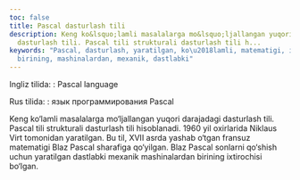 ```yaml
---
toc: false
title: Pascal dasturlash tili
description: Keng ko&lsquo;lamli masalalarga mo&lsquo;ljallangan yuqori darajadagi
  dasturlash tili. Pascal tili strukturali dasturlash tili h...
keywords: "Pascal, dasturlash, yaratilgan, ko\u2018lamli, matematigi, ixtirochisi,
  birining, mashinalardan, mexanik, dastlabki"
---
```


Ingliz tilida:
:   Pascal language

Rus tilida:
:   язык программирования Pascal

Keng ko‘lamli masalalarga mo‘ljallangan yuqori darajadagi dasturlash tili. Pascal tili strukturali dasturlash tili hisoblanadi. 1960 yil oxirlarida Niklaus Virt tomonidan yaratilgan. Bu til, XVII asrda yashab o‘tgan fransuz matematigi Blaz Pascal sharafiga qo‘yilgan. Blaz Pascal sonlarni qo‘shish uchun yaratilgan dastlabki mexanik mashinalardan birining ixtirochisi bo‘lgan.